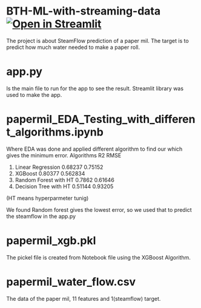 # BTH-ML-with-streaming-data [![Open in Streamlit](https://static.streamlit.io/badges/streamlit_badge_black_white.svg)](https://share.streamlit.io/rickystanley76/bth-ml-with-streaming-data/main/app.py)
The project is about SteamFlow prediction of a paper mil. The target is to predict how much water needed to make a paper roll.

# app.py
Is the main file to run for the app to see the result. Streamlit library was used to make the app.

# papermil_EDA_Testing_with_different_algorithms.ipynb
Where EDA was done and applied different algorithm to find our which gives the minimum error. 
   Algorithms	            R2	     RMSE
1.	Linear Regression	0.68237	0.75152
2.	XGBoost	0.80377	0.562834
3.	Random Forest with HT	0.7862	0.61646
4.	Decision Tree with HT	0.51144	0.93205


(HT means hyperparmeter tunig)

We found Random forest gives the lowest error, so we used that to predict the steamflow in the app.py 

# papermil_xgb.pkl
The pickel file is created from Notebook file using the XGBoost Algorithm. 

# papermil_water_flow.csv
The data of the paper mil, 11 features and 1(steamflow) target. 




